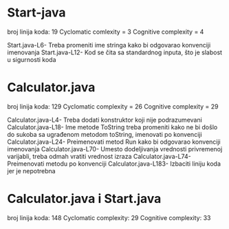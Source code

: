 # Start-java 
broj linija koda: 19
Cyclomatic comlexity = 3
Cognitive complexity = 4

Start.java-L6- Treba promeniti ime stringa kako bi odgovarao konvenciji imenovanja
Start.java-L12- Kod se čita sa standardnog inputa, što je slabost u sigurnosti koda

# Calculator.java
broj linija koda: 129
Cyclomatic complexity = 26
Cognitive complexity = 29

Calculator.java-L4- Treba dodati konstruktor koji nije podrazumevani
Calculator.java-L18- Ime metode ToString treba promeniti kako ne bi došlo do sukoba sa ugrađenom metodom toString, imenovati po konvenciji
Calculator.java-L24- Preimenovati metod Run kako bi odgovarao konvenciji imenovanja
Calculator.java-L70- Umesto dodeljivanja vrednosti privremenoj varijabli, treba odmah vratiti vrednost izraza
Calculator.java-L74- Preimenovati metodu po konvenciji
Calculator.java-L183- Izbaciti liniju koda jer je nepotrebna

# Calculator.java i Start.java
broj linija koda: 148
Cyclomatic complexity: 29
Cognitive complexity: 33

